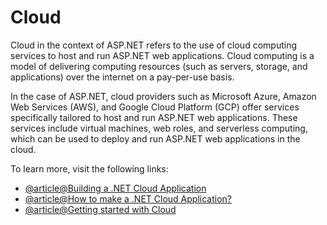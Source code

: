 # Cloud

Cloud in the context of ASP.NET refers to the use of cloud computing services to host and run ASP.NET web applications. Cloud computing is a model of delivering computing resources (such as servers, storage, and applications) over the internet on a pay-per-use basis.

In the case of ASP.NET, cloud providers such as Microsoft Azure, Amazon Web Services (AWS), and Google Cloud Platform (GCP) offer services specifically tailored to host and run ASP.NET web applications. These services include virtual machines, web roles, and serverless computing, which can be used to deploy and run ASP.NET web applications in the cloud.

To learn more, visit the following links:

- [@article@Building a .NET Cloud Application](https://www.c-sharpcorner.com/article/building-the-net-cloud-application/)
- [@article@How to make a .NET Cloud Application?](https://dotnet.microsoft.com/en-us/apps/cloud)
- [@article@Getting started with Cloud](https://aws.amazon.com/free/)
